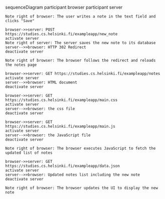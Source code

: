 sequenceDiagram
    participant browser
    participant server

    Note right of browser: The user writes a note in the text field and clicks "Save"

    browser->>server: POST https://studies.cs.helsinki.fi/exampleapp/new_note
    activate server
    Note right of server: The server saves the new note to its database
    server-->>browser: HTTP 302 Redirect
    deactivate server

    Note right of browser: The browser follows the redirect and reloads the notes page

    browser->>server: GET https://studies.cs.helsinki.fi/exampleapp/notes
    activate server
    server-->>browser: HTML document
    deactivate server

    browser->>server: GET https://studies.cs.helsinki.fi/exampleapp/main.css
    activate server
    server-->>browser: the css file
    deactivate server

    browser->>server: GET https://studies.cs.helsinki.fi/exampleapp/main.js
    activate server
    server-->>browser: the JavaScript file
    deactivate server

    Note right of browser: The browser executes JavaScript to fetch the updated list of notes

    browser->>server: GET https://studies.cs.helsinki.fi/exampleapp/data.json
    activate server
    server-->>browser: Updated notes list including the new note
    deactivate server

    Note right of browser: The browser updates the UI to display the new note